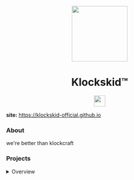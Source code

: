 <p align="center">
<kbd>
<img width="150px" src="https://avatars.githubusercontent.com/u/158767796">
</kbd>
</p>

<h1 align="center">Klockskid™</h1>

<p align="center">
<a href="https://discord.gg/KpTHcAfJwh"><img height="30px" src="https://img.shields.io/badge/Discord-7289DA?style=for-the-badge&logo=discord&logoColor=white"><img></a>
</p>

**site:** https://klockskid-official.github.io

### About
we're better than klockcraft

### Projects
<details>
<summary>Overview</summary>

#### Active
- [klockskid u0.1](https://github.com/klockskid-official/klockskid-u21)

#### Old
- [your mother](https://example.com/?comment=stupid)
</details>
